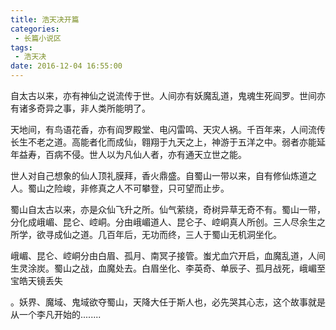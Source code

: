 ```yaml
---
title: 浩天决开篇
categories:
 - 长篇小说区
tags: 
 - 浩天决
date: 2016-12-04 16:55:00
---
```




自太古以来，亦有神仙之说流传于世。人间亦有妖魔乱道，鬼魂生死阎罗。世间亦有诸多奇异之事，非人类所能明了。

天地间，有鸟语花香，亦有阎罗殿堂、电闪雷鸣、天灾人祸。千百年来，人间流传长生不老之道。高能者化而成仙，翱翔于九天之上，神游于五洋之中。弱者亦能延年益寿，百病不侵。世人以为凡仙人者，亦有通天立世之能。

世人对自己想象的仙人顶礼膜拜，香火鼎盛。自蜀山一带以来，自有修仙炼道之人。蜀山之险峻，非修真之人不可攀登，只可望而止步。

蜀山自太古以来，亦是众仙飞升之所。仙气萦绕，奇树异草无奇不有。蜀山一带，分化成峨嵋、昆仑、崆峒。分由峨嵋道人、昆仑子、崆峒真人所创。三人尽余生之所学，欲寻成仙之道。几百年后，无功而终，三人于蜀山无机洞坐化。

峨嵋、昆仑、崆峒分由白眉、孤月、南冥子接管。蚩尤血穴开启，血魔乱道，人间生灵涂炭。蜀山之战，血魔处去。白眉坐化、李英奇、单辰子、孤月战死，峨嵋至宝皓天镜丢失

。妖界、魔域、鬼域欲夺蜀山，天降大任于斯人也，必先哭其心志，这个故事就是从一个李凡开始的........
